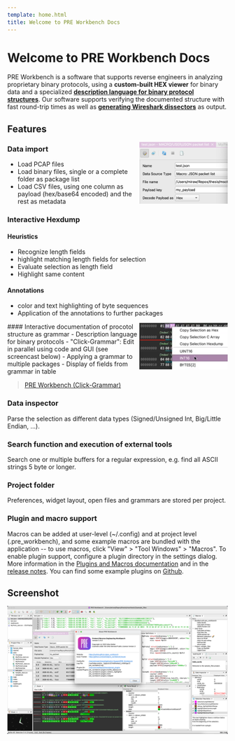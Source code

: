 ```yaml
---
template: home.html
title: Welcome to PRE Workbench Docs
---
```


# Welcome to PRE Workbench Docs
PRE Workbench is a software that supports reverse engineers in analyzing proprietary binary protocols, using a **custom-built HEX viewer** for binary data and a specialized **[description language for binary protocol structures](syntax-reference.md)**. Our software supports verifying the documented structure with fast round-trip times as well as **[generating Wireshark dissectors](code-generation.md)** as output.

## Features

<img src="images/datasources.png" alt="Data Source Window" style="float:right;max-width:40%">

### Data import
- Load PCAP files
- Load binary files, single or a complete folder as package list
- Load CSV files, using one column as payload (hex/base64 encoded) and the rest as metadata

### Interactive Hexdump
#### Heuristics
- Recognize length fields
- highlight matching length fields for selection
- Evaluate selection as length field
- Highlight same content

#### Annotations
- color and text highlighting of byte sequences
- Application of the annotations to further packages

<img src="images/clickgrammar.png" alt="ClickGrammar" style="float:right;max-width:40%">
#### Interactive documentation of procotol structure as grammar
- Description language for binary protocols
- "Click-Grammar": Edit in parallel using code and GUI (see screencast below)
- Applying a grammar to multiple packages
- Display of fields from grammar in table

<blockquote class="imgur-embed-pub" lang="en" data-id="a/1t0hMp8"  ><a href="//imgur.com/a/1t0hMp8">PRE Workbench (Click-Grammar)</a></blockquote><script async src="//s.imgur.com/min/embed.js" charset="utf-8"></script>


### Data inspector
Parse the selection as different data types (Signed/Unsigned Int, Big/Little Endian, ...).

### Search function and execution of external tools
Search one or multiple buffers for a regular expression, e.g. find all ASCII strings 5 byte or longer.

### Project folder
Preferences, widget layout, open files and grammars are stored per project.

### Plugin and macro support
Macros can be added at user-level (~/.config) and at project level (.pre_workbench), and some example macros are
bundled with the application -- to use macros, click "View" > "Tool Windows" > "Macros".
To enable plugin support, configure a plugin directory in the settings dialog. More information in the
[Plugins and Macros documentation](extending) and in the
[release notes](https://github.com/luelista/pre_workbench/releases/tag/0.7.8).
You can find some example plugins on [Github](https://github.com/luelista/prewb_example_plugins).

## Screenshot
![Screenshot](images/app-screenshot.png)
